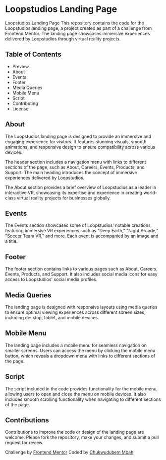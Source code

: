 # Loopstudios Landing Page

Loopstudios Landing Page
This repository contains the code for the Loopstudios landing page, a project created as part of a challenge from Frontend Mentor. The landing page showcases immersive experiences delivered by Loopstudios through virtual reality projects.

## Table of Contents
+ Preview
+ About
+ Events
+ Footer
+ Media Queries
+ Mobile Menu
+ Script
+ Contributing
+ License

## About
The Loopstudios landing page is designed to provide an immersive and engaging experience for visitors. It features stunning visuals, smooth animations, and responsive design to ensure compatibility across various devices.

The header section includes a navigation menu with links to different sections of the page, such as About, Careers, Events, Products, and Support. The main heading introduces the concept of immersive experiences delivered by Loopstudios.

The About section provides a brief overview of Loopstudios as a leader in interactive VR, showcasing its expertise and experience in creating world-class virtual reality projects for businesses globally.

## Events
The Events section showcases some of Loopstudios' notable creations, featuring immersive VR experiences such as "Deep Earth," "Night Arcade," "Soccer Team VR," and more. Each event is accompanied by an image and a title.

## Footer
The footer section contains links to various pages such as About, Careers, Events, Products, and Support. It also includes social media icons for easy access to Loopstudios' social media profiles.

## Media Queries
The landing page is designed with responsive layouts using media queries to ensure optimal viewing experiences across different screen sizes, including desktop, tablet, and mobile devices.

## Mobile Menu
The landing page includes a mobile menu for seamless navigation on smaller screens. Users can access the menu by clicking the mobile menu button, which reveals a dropdown menu with links to different sections of the page.

## Script
The script included in the code provides functionality for the mobile menu, allowing users to open and close the menu on mobile devices. It also includes smooth scrolling functionality when navigating to different sections of the page.

## Contributions
Contributions to improve the code or design of the landing page are welcome. Please fork the repository, make your changes, and submit a pull request for review.

Challenge by [Frontend Mentor](https://www.frontendmentor.io/challenges/loopstudios-landing-page-N88J5Onjw)
Coded by [Chukwudubem Mbah](https://www.github.com/dubemmbah)
